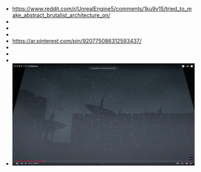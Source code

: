 - https://www.reddit.com/r/UnrealEngine5/comments/1ku9v15/tried_to_make_abstract_brutalist_architecture_on/
-
-
-
- https://ar.pinterest.com/pin/920775086312593437/
-
-
-
- ![image.png](../assets/image_1752034889167_0.png)